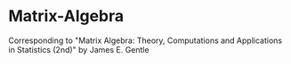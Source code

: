 # Matrix-Algebra
Corresponding to "Matrix Algebra: Theory, Computations and Applications in Statistics (2nd)" by James E. Gentle
